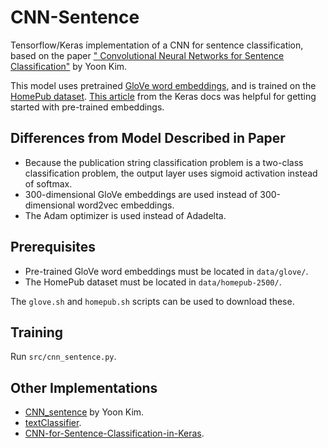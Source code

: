 # CNN-Sentence

Tensorflow/Keras implementation of a CNN for sentence classification, based on the paper ["
Convolutional Neural Networks for Sentence Classification"](https://arxiv.org/abs/1408.5882) by Yoon
Kim.

This model uses pretrained [GloVe word embeddings](https://nlp.stanford.edu/projects/glove/), and is
trained on the [HomePub dataset](https://people.eng.unimelb.edu.au/zr/data/homepub.html). [This
article](https://keras.io/examples/nlp/pretrained_word_embeddings/) from the Keras docs was helpful
for getting started with pre-trained embeddings.

## Differences from Model Described in Paper

- Because the publication string classification problem is a two-class classification problem, the
  output layer uses sigmoid activation instead of softmax.
- 300-dimensional GloVe embeddings are used instead of 300-dimensional word2vec embeddings.
- The Adam optimizer is used instead of Adadelta.

## Prerequisites

- Pre-trained GloVe word embeddings must be located in `data/glove/`.
- The HomePub dataset must be located in `data/homepub-2500/`.

The `glove.sh` and `homepub.sh` scripts can be used to download these.

## Training

Run `src/cnn_sentence.py`.

## Other Implementations

- [CNN_sentence](https://github.com/yoonkim/CNN_sentence) by Yoon Kim.
- [textClassifier](textClassifier).
- [CNN-for-Sentence-Classification-in-Keras](https://github.com/alexander-rakhlin/CNN-for-Sentence-Classification-in-Keras).

